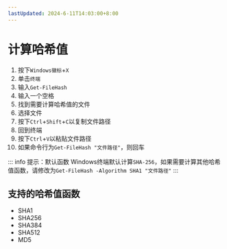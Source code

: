```yaml
---
lastUpdated: 2024-6-11T14:03:00+8:00
---
```


# 计算哈希值

1. 按下```Windows徽标```+```X```
2. 单击```终端```
3. 输入```Get-FileHash```
4. 输入一个空格
5. 找到需要计算哈希值的文件
6. 选择文件
7. 按下```Ctrl```+```Shift```+```C```以复制文件路径
8. 回到终端
9. 按下```Ctrl```+```V```以粘贴文件路径
10. 如果命令行为```Get-FileHash "文件路径"```，则回车

::: info 提示：默认函数
Windows终端默认计算```SHA-256```，如果需要计算其他哈希值函数，请修改为```Get-FileHash -Algorithm SHA1 "文件路径"```
:::

## 支持的哈希值函数

- SHA1
- SHA256
- SHA384
- SHA512
- MD5